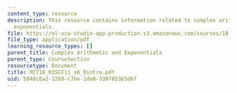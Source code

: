 ```yaml
---
content_type: resource
description: This resource contains information related to complex arithmetic and
  exponentials.
file: https://ol-ocw-studio-app-production.s3.amazonaws.com/courses/18-03sc-differential-equations-fall-2011/5948c8a222b8c7be1de03307853b5d6f_MIT18_03SCF11_s6_0intro.pdf
file_type: application/pdf
learning_resource_types: []
parent_title: Complex Arithmetic and Exponentials
parent_type: CourseSection
resourcetype: Document
title: MIT18_03SCF11_s6_0intro.pdf
uid: 5948c8a2-22b8-c7be-1de0-3307853b5d6f
---
```

